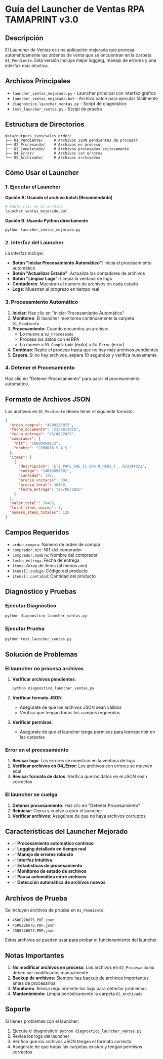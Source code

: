 # Guía del Launcher de Ventas RPA TAMAPRINT v3.0

## Descripción

El Launcher de Ventas es una aplicación mejorada que procesa automáticamente las órdenes de venta que se encuentran en la carpeta `01_Pendiente`. Esta versión incluye mejor logging, manejo de errores y una interfaz más intuitiva.

## Archivos Principales

- `launcher_ventas_mejorado.py` - Launcher principal con interfaz gráfica
- `launcher_ventas_mejorado.bat` - Archivo batch para ejecutar fácilmente
- `diagnostico_launcher_ventas.py` - Script de diagnóstico
- `test_launcher_ventas.py` - Script de prueba

## Estructura de Directorios

```
data/outputs_json/sales_order/
├── 01_Pendiente/     # Archivos JSON pendientes de procesar
├── 02_Procesando/    # Archivos en proceso
├── 03_Completado/    # Archivos procesados exitosamente
├── 04_Error/         # Archivos con errores
└── 05_Archivado/     # Archivos archivados
```

## Cómo Usar el Launcher

### 1. Ejecutar el Launcher

**Opción A: Usando el archivo batch (Recomendado)**
```bash
# Doble clic en el archivo
launcher_ventas_mejorado.bat
```

**Opción B: Usando Python directamente**
```bash
python launcher_ventas_mejorado.py
```

### 2. Interfaz del Launcher

La interfaz incluye:

- **Botón "Iniciar Procesamiento Automático"**: Inicia el procesamiento automático
- **Botón "Actualizar Estado"**: Actualiza los contadores de archivos
- **Botón "Limpiar Logs"**: Limpia la ventana de logs
- **Contadores**: Muestran el número de archivos en cada estado
- **Logs**: Muestran el progreso en tiempo real

### 3. Procesamiento Automático

1. **Iniciar**: Haz clic en "Iniciar Procesamiento Automático"
2. **Monitoreo**: El launcher monitorea continuamente la carpeta `01_Pendiente`
3. **Procesamiento**: Cuando encuentra un archivo:
   - Lo mueve a `02_Procesando`
   - Procesa los datos con el RPA
   - Lo mueve a `03_Completado` (éxito) o `04_Error` (error)
4. **Continuo**: Repite el proceso hasta que no hay más archivos pendientes
5. **Espera**: Si no hay archivos, espera 10 segundos y verifica nuevamente

### 4. Detener el Procesamiento

Haz clic en "Detener Procesamiento" para parar el procesamiento automático.

## Formato de Archivos JSON

Los archivos en `01_Pendiente` deben tener el siguiente formato:

```json
{
  "orden_compra": "4500226075",
  "fecha_documento": "22/08/2025",
  "fecha_entrega": "26/08/2025",
  "comprador": {
    "nit": "CN800069933",
    "nombre": "COMODIN S.A.S."
  },
  "items": [
    {
      "descripcion": "ETI_PAPE_CHE_11.5X6.9_HERI_F_, AZU194021",
      "codigo": "14010699001",
      "cantidad": 120,
      "precio_unitario": 304,
      "precio_total": 36480,
      "fecha_entrega": "26/08/2025"
    }
  ],
  "valor_total": 36480,
  "total_items_unicos": 1,
  "numero_items_totales": 120
}
```

## Campos Requeridos

- `orden_compra`: Número de orden de compra
- `comprador.nit`: NIT del comprador
- `comprador.nombre`: Nombre del comprador
- `fecha_entrega`: Fecha de entrega
- `items`: Array de items (al menos uno)
- `items[].codigo`: Código del producto
- `items[].cantidad`: Cantidad del producto

## Diagnóstico y Pruebas

### Ejecutar Diagnóstico
```bash
python diagnostico_launcher_ventas.py
```

### Ejecutar Prueba
```bash
python test_launcher_ventas.py
```

## Solución de Problemas

### El launcher no procesa archivos

1. **Verificar archivos pendientes**:
   ```bash
   python diagnostico_launcher_ventas.py
   ```

2. **Verificar formato JSON**:
   - Asegúrate de que los archivos JSON sean válidos
   - Verifica que tengan todos los campos requeridos

3. **Verificar permisos**:
   - Asegúrate de que el launcher tenga permisos para leer/escribir en las carpetas

### Error en el procesamiento

1. **Revisar logs**: Los errores se muestran en la ventana de logs
2. **Verificar archivos en 04_Error**: Los archivos con errores se mueven aquí
3. **Revisar formato de datos**: Verifica que los datos en el JSON sean correctos

### El launcher se cuelga

1. **Detener procesamiento**: Haz clic en "Detener Procesamiento"
2. **Reiniciar**: Cierra y vuelve a abrir el launcher
3. **Verificar archivos**: Asegúrate de que no haya archivos corruptos

## Características del Launcher Mejorado

- ✅ **Procesamiento automático continuo**
- ✅ **Logging detallado en tiempo real**
- ✅ **Manejo de errores robusto**
- ✅ **Interfaz intuitiva**
- ✅ **Estadísticas de procesamiento**
- ✅ **Monitoreo de estado de archivos**
- ✅ **Pausa automática entre archivos**
- ✅ **Detección automática de archivos nuevos**

## Archivos de Prueba

Se incluyen archivos de prueba en `01_Pendiente`:
- `4500226075.PDF.json`
- `4500226076.PDF.json`
- `4500226077.PDF.json`

Estos archivos se pueden usar para probar el funcionamiento del launcher.

## Notas Importantes

1. **No modificar archivos en proceso**: Los archivos en `02_Procesando` no deben ser modificados manualmente
2. **Backup de archivos**: Siempre haz backup de archivos importantes antes de procesarlos
3. **Monitoreo**: Revisa regularmente los logs para detectar problemas
4. **Mantenimiento**: Limpia periódicamente la carpeta `05_Archivado`

## Soporte

Si tienes problemas con el launcher:

1. Ejecuta el diagnóstico: `python diagnostico_launcher_ventas.py`
2. Revisa los logs del launcher
3. Verifica que los archivos JSON tengan el formato correcto
4. Asegúrate de que todas las carpetas existan y tengan permisos correctos
